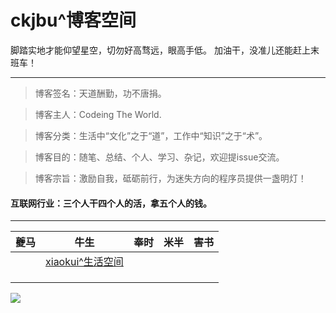 # ckjbu^博客空间

脚踏实地才能仰望星空，切勿好高骛远，眼高手低。 
加油干，没准儿还能赶上末班车！

----------

> 博客签名：天道酬勤，功不唐捐。

> 博客主人：Codeing The World.

> 博客分类：生活中“文化”之于“道”，工作中“知识”之于“术”。

> 博客目的：随笔、总结、个人、学习、杂记，欢迎提issue交流。

> 博客宗旨：激励自我，砥砺前行，为迷失方向的程序员提供一盏明灯！

#### 互联网行业：三个人干四个人的活，拿五个人的钱。

---------

| 夔马 | 牛生                                                  | 奉时 | 米半 | 害书 |
| ---- | ----------------------------------------------------- | ---- | ---- | ---- |
|      | [xiaokui^生活空间](https://github.com/ckjbug/xiaokui) |      |      |      |
|      |                                                       |      |      |      |
|      |                                                       |      |      |      |
|      |                                                       |      |      |      |


![](https://raw.githubusercontent.com/ckjbug/xiaokui/master/image/518.jpg)
